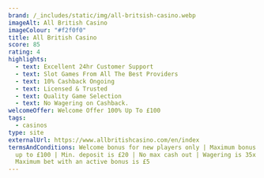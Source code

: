 ```yaml
---
brand: /_includes/static/img/all-britsish-casino.webp
imageAlt: All British Casino
imageColour: "#f2f0f0"
title: All British Casino
score: 85
rating: 4
highlights:
  - text: Excellent 24hr Customer Support
  - text: Slot Games From All The Best Providers
  - text: 10% Cashback Ongoing
  - text: Licensed & Trusted
  - text: Quality Game Selection
  - text: No Wagering on Cashback.
welcomeOffer: Welcome Offer 100% Up To £100
tags:
  - casinos
type: site
externalUrl: https://www.allbritishcasino.com/en/index
termsAndConditions: Welcome bonus for new players only | Maximum bonus is 100%
  up to £100 | Min. deposit is £20 | No max cash out | Wagering is 35x bonus |
  Maximum bet with an active bonus is £5
---
```

